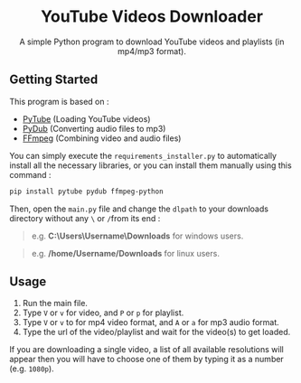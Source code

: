 <h1 align="center">YouTube Videos Downloader</h1>
<p align="center">
A simple Python program to download YouTube videos and playlists (in mp4/mp3 format).
</p>

## Getting Started

This program is based on :
* [PyTube](https://github.com/pytube/pytube) (Loading YouTube videos)
* [PyDub](https://github.com/jiaaro/pydub) (Converting audio files to mp3)
* [FFmpeg](https://github.com/kkroening/ffmpeg-python) (Combining video and audio files)

You can simply execute the `requirements_installer.py` to 
automatically install all the necessary libraries, or you can 
install them manually using this command :
```Bash
pip install pytube pydub ffmpeg-python
```
Then, open the `main.py` file and change the `dlpath` to your downloads directory without any `\` or `/`from its end :
> e.g. **C:\Users\Username\Downloads** for windows users.

> e.g. **/home/Username/Downloads** for linux users.

## Usage
1. Run the main file.
2. Type `V` or `v` for video, and `P` or `p` for playlist.
3. Type `V` or `v` to for mp4 video format, and `A` or `a` for mp3 audio format.
4. Type the url of the video/playlist and wait for the video(s) to get loaded.

If you are downloading a single video, a list of all available
 resolutions will appear then you will have to choose one of 
 them by typing it as a number (e.g. `1080p`).
